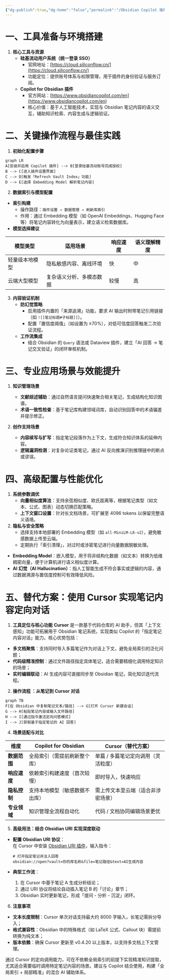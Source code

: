```yaml
---
{"dg-publish":true,"dg-home":"false","permalink":"/Obsidian Copilot 插件配置指南：构建基于笔记内容的智能对话系统/","tags":["gardenEntry"],"dgPassFrontmatter":true,"created":"2025-06-08T21:58:04.228+08:00"}
---
```


  
# **一、工具准备与环境搭建**

1. **核心工具与资源**
    - **硅基流动用户系统（统一登录 SSO）**
        - 官网地址：[https://cloud.siliconflow.cn/](https://cloud.siliconflow.cn/)
        - 功能定位：提供账号体系与权限管理，用于插件的身份验证与服务订阅。
    - **Copilot for Obsidian 插件**
        - 官方网站：[https://www.obsidiancopilot.com/en](https://www.obsidiancopilot.com/en)
        - 核心价值：基于人工智能技术，实现与 Obsidian 笔记内容的语义交互，辅助知识检索、内容生成与逻辑验证。

# **二、关键操作流程与最佳实践**

1. **初始化配置步骤**

```mermaid
graph LR
A[安装并启用 Copilot 插件] --> B[登录硅基流动账号完成授权]
B --> C[进入插件设置界面]
C --> D[触发「Refresh Vault Index」功能]
D --> E[选择 Embedding Model 解析笔记内容]
```



2. **数据索引与模型配置**
- **索引构建**
    - 操作路径：`插件设置 → 数据管理 → 刷新库索引`
    - 作用：通过 Embedding 模型（如 OpenAI Embeddings、Hugging Face 等）将笔记内容转化为向量表示，建立语义检索数据库。
- **模型选择建议**

| 模型类型    | 适用场景         | 响应速度 | 语义理解精度 |
| ------- | ------------ | ---- | ------ |
| 轻量级本地模型 | 隐私敏感内容、离线环境  | 快    | 中      |
| 云端大型模型  | 复杂语义分析、多模态数据 | 较慢   | 高      |
3. **内容验证机制**
    - **防幻觉策略**
        - 启用插件内置的「来源追溯」功能，要求 AI 输出时附带笔记引用链接（如 `![[笔记标题#子标题]]`）。
        - 配置「置信度阈值」（如设置为 ≥70%），对低可信度回答触发二次验证流程。
    - **工作流集成**
        - 结合 Obsidian 的 `Query` 语法或 Dataview 插件，建立「AI 回答 → 笔记交叉验证」的闭环审核机制。

# **三、专业应用场景与效能提升**

1. **知识管理场景**
    
    - **文献综述辅助**：通过自然语言提问快速聚合相关笔记，生成结构化知识图谱。
    - **术语一致性检查**：基于笔记库构建领域词库，自动识别回答中的术语偏差并提示修正。
2. **创作支持场景**
    
    - **内容续写与扩写**：指定笔记段落作为上下文，生成符合知识体系的延伸内容。
    - **逻辑漏洞检测**：对复杂论证类笔记，通过 AI 反向推演识别推理链中的断点或谬误。

# **四、高级配置与性能优化**

1. **系统参数调优**
    - **向量相似度算法**：支持余弦相似度、欧氏距离等，根据笔记类型（如文本、公式、图表）动态切换匹配策略。
    - **上下文窗口设置**：针对长文档场景，可扩展至 4096 tokens 以保留完整语义语境。
2. **隐私与安全策略**
    - 选择支持本地部署的 Embedding 模型（如 `all-MiniLM-L6-v2`），避免敏感数据上传至云端。
    - 定期执行「索引清理」，对过时或涉密笔记进行向量数据脱敏处理。

- **Embedding Model**：嵌入模型，用于将非结构化数据（如文本）转换为低维稠密向量，便于计算机进行语义相似度计算。
- **AI 幻觉（AI Hallucination）**：指人工智能生成不符合事实或逻辑的内容，通过数据溯源与置信度控制可有效降低风险。

# **五、替代方案：使用 Cursor 实现笔记内容定向对话**
1. **工具定位与核心功能**
**Cursor** 是一款基于代码仓库的 AI 助手，但其「上下文感知」功能可拓展用于 Obsidian 笔记系统，实现类似 Copilot 的「指定笔记内容对话」能力。核心优势包括：
- **多文档聚焦**：支持同时导入多篇笔记作为对话上下文，避免全局索引的泛化问题；
- **代码级精准控制**：通过文件路径指定具体笔记，适合需要精细化调用特定知识的场景；
- **实时编辑联动**：AI 生成内容可直接同步至 Obsidian 笔记，简化知识迭代流程。

2. **操作流程 ：从笔记到 Cursor 对话**

```mermaid
graph TB  
F[在 Obsidian 中复制笔记文本/路径] --> G[打开 Cursor 新建会话]  
G --> H[粘贴笔记内容或输入文件路径]  
H --> I[通过指令激活定向问答模式]  
I --> J[获取基于指定笔记的 AI 回答]  
```

4. **场景适配与对比**

| **维度**   | **Copilot for Obsidian** | **Cursor（替代方案）**    |
| -------- | ------------------------ | ------------------- |
| **数据范围** | 全局索引（需提前刷新整个库）           | 单篇 / 多篇笔记定向调用（灵活粒度） |
| **响应速度** | 依赖索引构建速度（首次较慢）           | 即时导入，快速响应           |
| **隐私控制** | 支持本地模型（敏感数据不出库）          | 需上传文本至云端（适合非涉密场景）   |
| **专业领域** | 知识管理全流程自动化               | 代码 / 文档协同编辑场景更优     |

5. **高级用法：结合 Obsidian URI 实现深度联动**
- **配置 Obsidian URI 协议**：  
    在 Cursor 中安装 [Obsidian URI 插件](https://github.com/Vinzent03/obsidian-uri)，输入指令：

    ```plaintext
    # 打开指定笔记并注入回答  
    obsidian://open?vault=你的库名称&file=笔记路径&text=AI生成内容  
    ```

- **典型工作流**：
    1. 在 Cursor 中基于笔记 A 生成分析结论；
    2. 通过 URI 协议将结论自动插入笔记 B 的「讨论」章节；
    3. Obsidian 实时更新笔记，形成「提问 - 分析 - 沉淀」闭环。

6. **注意事项**
- **文本长度限制**：Cursor 单次对话支持最大约 8000 字输入，长笔记需拆分导入；
- **格式兼容性**：Obsidian 中的特殊格式（如 LaTeX 公式、Callout 块）需提前转换为纯文本；
- **版本依赖**：确保 Cursor 更新至 v0.4.20 以上版本，以支持多文档上下文管理。

通过 Cursor 的定向调用能力，可在不依赖全局索引的前提下实现精准知识提取，尤其适合需要临时调用特定笔记内容的场景。建议与 Copilot 结合使用，构建「全局索引 + 局部精准」的混合 AI 辅助体系。
